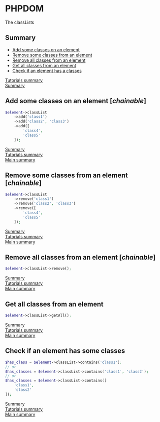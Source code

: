 # <a name="title">PHPDOM</a>

The classLists

## <a name="summary">Summary</a>
* [Add some classes on an element](#add-some-classes-on-an-element)
* [Remove some classes from an element](#remove-some-classes-from-an-element)
* [Remove all classes from an element](#remove-all-classes-from-an-element)
* [Get all classes from an element](#get-all-classes-from-an-element)
* [Check if an element has a classes](#check-if-an-element-has-a-classes)

[Tutorials summary](./readme.md#summary)<br />
[Summary](../readme.md#summary)

## <a name="add-some-classes-on-an-element">Add some classes on an element [<i>chainable</i>]</a>
````PHP
$element->classList
    ->add('class1')
    ->add('class2', 'class3')
    ->add([
        'class4',
        'class5'
    ]);
````
[Summary](#summary)<br />
[Tutorials summary](./readme.md#summary)<br />
[Main summary](../readme.md#summary)

## <a name="remove-some-classes-from-an-element">Remove some classes from an element [<i>chainable</i>]</a>
````PHP
$element->classList
    ->remove('class1')
    ->remove('class2', 'class3')
    ->remove([
        'class4',
        'class5'
    ]);
````
[Summary](#summary)<br />
[Tutorials summary](./readme.md#summary)<br />
[Main summary](../readme.md#summary)

## <a name="remove-all-classes-from-an-element">Remove all classes from an element [<i>chainable</i>]</a>
````PHP
$element->classList->remove();
````
[Summary](#summary)<br />
[Tutorials summary](./readme.md#summary)<br />
[Main summary](../readme.md#summary)

## <a name="get-all-classes-from-an-element">Get all classes from an element</a>
````PHP
$element->classList->getAll();
````
[Summary](#summary)<br />
[Tutorials summary](./readme.md#summary)<br />
[Main summary](../readme.md#summary)

## <a name="check-if-an-element-has-some-classes">Check if an element has some classes</a>
````PHP
$has_class = $element->classList->contains('class1');
// or
$has_classes = $element->classList->contains('class1', 'class2');
// or
$has_classes = $element->classList->contains([
    'class1',
    'class2'
]);
````
[Summary](#summary)<br />
[Tutorials summary](./readme.md#summary)<br />
[Main summary](../readme.md#summary)